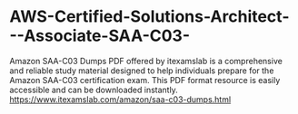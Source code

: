 # AWS-Certified-Solutions-Architect---Associate-SAA-C03-
Amazon SAA-C03 Dumps PDF offered by itexamslab is a comprehensive and reliable study material designed to help individuals prepare for the Amazon SAA-C03 certification exam. This PDF format resource is easily accessible and can be downloaded instantly. https://www.itexamslab.com/amazon/saa-c03-dumps.html
